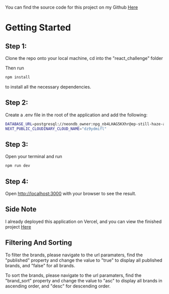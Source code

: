 You can find the source code for this project on my Github [Here](https://github.com/MarleySetwaba/accenture-react-challenge) 

# Getting Started

## Step 1: 
Clone the repo onto your local machine, cd into the "react_challenge" folder

Then run

```bash
npm install
```

to install all the necessary dependencies.

## Step 2: 

Create a .env file in the root of the application and add the following:

```bash
DATABASE_URL=postgresql://neondb_owner:npg_nb4LHAG5KXhr@ep-still-haze-a9iywm8k-pooler.gwc.azure.neon.tech/neondb?sslmode=require
NEXT_PUBLIC_CLOUDINARY_CLOUD_NAME="dz9ydmifl"
```


## Step 3: 
Open your terminal and run 

```bash
npm run dev
```


## Step 4: 

Open [http://localhost:3000](http://localhost:3000) with your browser to see the result.


## Side Note
I already deployed this application on Vercel, and you can view the finished project [Here](https://accenture-react-challenge.vercel.app/)

## Filtering And Sorting
To filter the brands, please navigate to the url paramaters, find the "published" property and change the value to "true" to display all published brands, and "false" for all brands.

To sort the brands, please navigate to the url paramaters, find the "brand_sort" property and change the value to "asc" to display all brands in ascending order, and "desc" for descending order.
